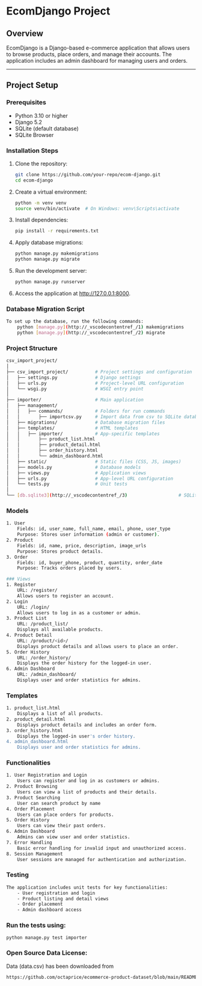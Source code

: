 # EcomDjango Project

## Overview
EcomDjango is a Django-based e-commerce application that allows users to browse products, place orders, and manage their accounts. The application includes an admin dashboard for managing users and orders.

---

## Project Setup

### Prerequisites
- Python 3.10 or higher
- Django 5.2
- SQLite (default database)
- SQLite Browser

### Installation Steps
1. Clone the repository:
   ```bash
   git clone https://github.com/your-repo/ecom-django.git
   cd ecom-django

2. Create a virtual environment:
    ```bash
    python -m venv venv
    source venv/bin/activate  # On Windows: venv\Scripts\activate

3. Install dependencies:
    ```bash
    pip install -r requirements.txt

4. Apply database migrations:
    ```bash
    python manage.py makemigrations
    python manage.py migrate

5. Run the development server:
    ```bash
    python manage.py runserver

6. Access the application at http://127.0.0.1:8000.

### Database Migration Script
```bash
To set up the database, run the following commands:
    python [manage.py](http://_vscodecontentref_/1) makemigrations
    python [manage.py](http://_vscodecontentref_/2) migrate
```

### Project Structure
```bash
csv_import_project/
│
├── csv_import_project/          # Project settings and configuration
│   ├── settings.py              # Django settings
│   ├── urls.py                  # Project-level URL configuration
│   └── wsgi.py                  # WSGI entry point
│
├── importer/                    # Main application
│   ├── management/
│   │   ├── commands/            # Folders for run commands
│   │       ├── importcsv.py     # Import data from csv to SQLite database
│   ├── migrations/              # Database migration files
│   ├── templates/               # HTML templates
│   │   ├── importer/            # App-specific templates
│   │       ├── product_list.html
│   │       ├── product_detail.html
│   │       ├── order_history.html
│   │       └── admin_dashboard.html
│   ├── static/                  # Static files (CSS, JS, images)
│   ├── models.py                # Database models
│   ├── views.py                 # Application views
│   ├── urls.py                  # App-level URL configuration
│   └── tests.py                 # Unit tests
│
└── [db.sqlite3](http://_vscodecontentref_/3)                   # SQLite database
```

### Models
```bash
1. User
    Fields: id, user_name, full_name, email, phone, user_type
    Purpose: Stores user information (admin or customer).
2. Product
    Fields: id, name, price, description, image_urls
    Purpose: Stores product details.
3. Order
    Fields: id, buyer_phone, product, quantity, order_date
    Purpose: Tracks orders placed by users.

### Views
1. Register
    URL: /register/
    Allows users to register an account.
2. Login
    URL: /login/
    Allows users to log in as a customer or admin.
3. Product List
    URL: /product_list/
    Displays all available products.
4. Product Detail
    URL: /product/<id>/
    Displays product details and allows users to place an order.
5. Order History
    URL: /order_history/
    Displays the order history for the logged-in user.
6. Admin Dashboard
    URL: /admin_dashboard/
    Displays user and order statistics for admins.
```

### Templates
```bash
1. product_list.html
    Displays a list of all products.
2. product_detail.html
    Displays product details and includes an order form.
3. order_history.html
    Displays the logged-in user's order history.
4. admin_dashboard.html
    Displays user and order statistics for admins.
```

### Functionalities
```bash
1. User Registration and Login
    Users can register and log in as customers or admins.
2. Product Browsing
    Users can view a list of products and their details.
3. Product Searching
    User can search product by name
4. Order Placement
    Users can place orders for products.
5. Order History
    Users can view their past orders.
6. Admin Dashboard
    Admins can view user and order statistics.
7. Error Handling
    Basic error handling for invalid input and unauthorized access.
8. Session Management
    User sessions are managed for authentication and authorization.
```

### Testing
```bash
The application includes unit tests for key functionalities:
    - User registration and login
    - Product listing and detail views
    - Order placement
    - Admin dashboard access
```

### Run the tests using:
    python manage.py test importer

### Open Source Data License:
Data (data.csv) has been downloaded from 
```bash
https://github.com/octaprice/ecommerce-product-dataset/blob/main/README.md
```
